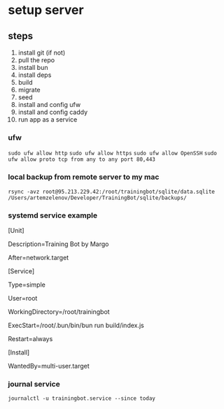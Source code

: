 # setup server

## steps

1. install git (if not)
2. pull the repo
3. install bun
4. install deps
5. build
6. migrate
7. seed
8. install and config ufw
9. install and config caddy
10. run app as a service

### ufw

`sudo ufw allow http`
`sudo ufw allow https`
`sudo ufw allow OpenSSH`
`sudo ufw allow proto tcp from any to any port 80,443`

### local backup from remote server to my mac

`rsync -avz root@95.213.229.42:/root/trainingbot/sqlite/data.sqlite /Users/artemzelenov/Developer/TrainingBot/sqlite/backups/`

### systemd service example

[Unit]
<!-- describe the app -->
Description=Training Bot by Margo
<!-- start the app after the network is available -->
After=network.target

[Service]
<!-- usually you'll use 'simple' -->
<!-- one of https://www.freedesktop.org/software/systemd/man/systemd.service.html#Type= -->
Type=simple
<!-- which user to use when starting the app -->
User=root
<!-- path to your application's root directory -->
WorkingDirectory=/root/trainingbot
<!-- the command to start the app -->
<!-- requires absolute paths -->
ExecStart=/root/.bun/bin/bun run build/index.js
<!-- restart policy -->
<!-- one of {no|on-success|on-failure|on-abnormal|on-watchdog|on-abort|always} -->
Restart=always

[Install]
<!-- start the app automatically -->
WantedBy=multi-user.target

### journal service

`journalctl -u trainingbot.service --since today`